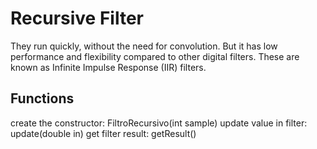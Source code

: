 # Recursive Filter

They run quickly, without the need for convolution. But it has low performance and flexibility compared to other digital filters. These are known as Infinite Impulse Response (IIR) filters.

## Functions
create the constructor: FiltroRecursivo(int sample)
update value in filter: update(double in)
get filter result:      getResult()	
